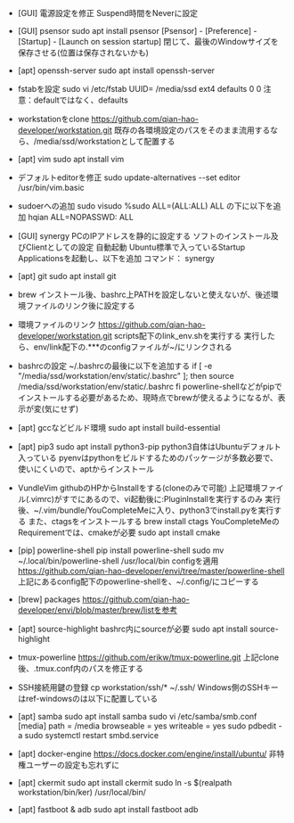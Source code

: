 * [GUI] 電源設定を修正
    Suspend時間をNeverに設定

* [GUI] psensor
    sudo apt install psensor
    [Psensor] - [Preference] - [Startup] - [Launch on session startup]
    閉じて、最後のWindowサイズを保存させる(位置は保存されないかも)

* [apt] openssh-server
    sudo apt install openssh-server

* fstabを設定
    sudo vi /etc/fstab
        UUID=<id> /media/ssd ext4 defaults 0 0
    注意：defaultではなく、defaults

* workstationをclone
    https://github.com/qian-hao-developer/workstation.git
    既存の各環境設定のパスをそのまま流用するなら、/media/ssd/workstationとして配置する

* [apt] vim
    sudo apt install vim

* デフォルトeditorを修正
    sudo update-alternatives --set editor /usr/bin/vim.basic

* sudoerへの追加
    sudo visudo
        %sudo ALL=(ALL:ALL) ALL の下に以下を追加
        hqian ALL=NOPASSWD: ALL

* [GUI] synergy
    PCのIPアドレスを静的に設定する
    ソフトのインストール及びClientとしての設定
    自動起動
        Ubuntu標準で入っているStartup Applicationsを起動し、以下を追加
            コマンド： synergy

* [apt] git
    sudo apt install git

* brew
    インストール後、bashrc上PATHを設定しないと使えないが、後述環境ファイルのリンク後に設定する

* 環境ファイルのリンク
    https://github.com/qian-hao-developer/workstation.git
    scripts配下のlink_env.shを実行する
        実行したら、env/link配下の.***のconfigファイルが~/にリンクされる

* bashrcの設定
    ~/.bashrcの最後に以下を追加する
        if [ -e "/media/ssd/workstation/env/static/.bashrc" ]; then
            source /media/ssd/workstation/env/static/.bashrc
        fi
    powerline-shellなどがpipでインストールする必要があるため、現時点でbrewが使えるようになるが、表示が変(気にせず)

* [apt] gccなどビルド環境
    sudo apt install build-essential

* [apt] pip3
    sudo apt install python3-pip
    python3自体はUbuntuデフォルト入っている
    pyenvはpythonをビルドするためのパッケージが多数必要で、使いにくいので、aptからインストール

* VundleVim
    githubのHPからInstallをする(cloneのみで可能)
    上記環境ファイル(.vimrc)がすでにあるので、vi起動後に:PluginInstallを実行するのみ
    実行後、~/.vim/bundle/YouCompleteMeに入り、python3でinstall.pyを実行する
    また、ctagsをインストールする
        brew install ctags
    YouCompleteMeのRequirementでは、cmakeが必要
        sudo apt install cmake

* [pip] powerline-shell
    pip install powerline-shell
    sudo mv ~/.local/bin/powerline-shell /usr/local/bin
    configを適用
        https://github.com/qian-hao-developer/envi/tree/master/powerline-shell
        上記にあるconfig配下のpowerline-shellを、~/.config/にコピーする

* [brew] packages
    https://github.com/qian-hao-developer/envi/blob/master/brew/listを参考

* [apt] source-highlight
    bashrc内にsourceが必要
    sudo apt install source-highlight

* tmux-powerline
    https://github.com/erikw/tmux-powerline.git
    上記clone後、.tmux.conf内のパスを修正する

* SSH接続用鍵の登録
    cp workstation/ssh/* ~/.ssh/
    Windows側のSSHキーはref-windowsのは以下に配置している

* [apt] samba
    sudo apt install samba
    sudo vi /etc/samba/smb.conf
        [media]
            path = /media
            browseable = yes
            writeable = yes
    sudo pdbedit -a <user name>
    sudo systemctl restart smbd.service

* [apt] docker-engine
    https://docs.docker.com/engine/install/ubuntu/
    非特権ユーザーの設定も忘れずに

* [apt] ckermit
    sudo apt install ckermit
    sudo ln -s $(realpath workstation/bin/ker) /usr/local/bin/

* [apt] fastboot & adb
    sudo apt install fastboot adb
